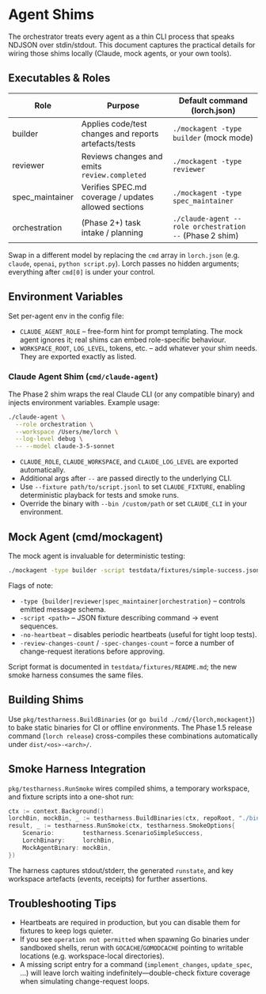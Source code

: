 # Agent Shims

The orchestrator treats every agent as a thin CLI process that speaks NDJSON over stdin/stdout. This document captures the practical details for wiring those shims locally (Claude, mock agents, or your own tools).

## Executables & Roles

| Role             | Purpose                                               | Default command (lorch.json)                             |
|------------------|-------------------------------------------------------|----------------------------------------------------------|
| builder          | Applies code/test changes and reports artefacts/tests | `./mockagent -type builder` (mock mode)                  |
| reviewer         | Reviews changes and emits `review.completed`          | `./mockagent -type reviewer`                             |
| spec_maintainer  | Verifies SPEC.md coverage / updates allowed sections  | `./mockagent -type spec_maintainer`                      |
| orchestration    | (Phase 2+) task intake / planning                     | `./claude-agent --role orchestration --` (Phase 2 shim)  |

Swap in a different model by replacing the `cmd` array in `lorch.json` (e.g. `claude`, `openai`, `python script.py`). Lorch passes no hidden arguments; everything after `cmd[0]` is under your control.

## Environment Variables

Set per-agent env in the config file:

- `CLAUDE_AGENT_ROLE` – free-form hint for prompt templating. The mock agent ignores it; real shims can embed role-specific behaviour.
- `WORKSPACE_ROOT`, `LOG_LEVEL`, tokens, etc. – add whatever your shim needs. They are exported exactly as listed.

### Claude Agent Shim (`cmd/claude-agent`)

The Phase 2 shim wraps the real Claude CLI (or any compatible binary) and injects environment variables. Example usage:

```bash
./claude-agent \
  --role orchestration \
  --workspace /Users/me/lorch \
  --log-level debug \
  -- --model claude-3-5-sonnet
```

- `CLAUDE_ROLE`, `CLAUDE_WORKSPACE`, and `CLAUDE_LOG_LEVEL` are exported automatically.
- Additional args after `--` are passed directly to the underlying CLI.
- Use `--fixture path/to/script.jsonl` to set `CLAUDE_FIXTURE`, enabling deterministic playback for tests and smoke runs.
- Override the binary with `--bin /custom/path` or set `CLAUDE_CLI` in your environment.

## Mock Agent (cmd/mockagent)

The mock agent is invaluable for deterministic testing:

```bash
./mockagent -type builder -script testdata/fixtures/simple-success.json
```

Flags of note:

- `-type {builder|reviewer|spec_maintainer|orchestration}` – controls emitted message schema.
- `-script <path>` – JSON fixture describing command → event sequences.
- `-no-heartbeat` – disables periodic heartbeats (useful for tight loop tests).
- `-review-changes-count` / `-spec-changes-count` – force a number of change-request iterations before approving.

Script format is documented in `testdata/fixtures/README.md`; the new smoke harness consumes the same files.

## Building Shims

Use `pkg/testharness.BuildBinaries` (or `go build ./cmd/{lorch,mockagent}`) to bake static binaries for CI or offline environments. The Phase 1.5 release command (`lorch release`) cross-compiles these combinations automatically under `dist/<os>-<arch>/`.

## Smoke Harness Integration

`pkg/testharness.RunSmoke` wires compiled shims, a temporary workspace, and fixture scripts into a one-shot run:

```go
ctx := context.Background()
lorchBin, mockBin, _ := testharness.BuildBinaries(ctx, repoRoot, "./bin")
result, _ := testharness.RunSmoke(ctx, testharness.SmokeOptions{
    Scenario:        testharness.ScenarioSimpleSuccess,
    LorchBinary:     lorchBin,
    MockAgentBinary: mockBin,
})
```

The harness captures stdout/stderr, the generated `runstate`, and key workspace artefacts (events, receipts) for further assertions.

## Troubleshooting Tips

- Heartbeats are required in production, but you can disable them for fixtures to keep logs quieter.
- If you see `operation not permitted` when spawning Go binaries under sandboxed shells, rerun with `GOCACHE`/`GOMODCACHE` pointing to writable locations (e.g. workspace-local directories).
- A missing script entry for a command (`implement_changes`, `update_spec`, …) will leave lorch waiting indefinitely—double-check fixture coverage when simulating change-request loops.
